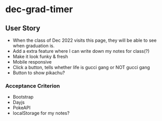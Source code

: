 # dec-grad-timer

## User Story

- When the class of Dec 2022 visits this page, they will be able to see when graduation is.
- Add a extra feature where I can write down my notes for class(?)
- Make it look funky & fresh
- Mobile responsive
- Click a button, tells whether life is gucci gang or NOT gucci gang
- Button to show pikachu?

### Acceptance Criterion

- Bootstrap
- Dayjs
- PokeAPI
- localStorage for my notes?

